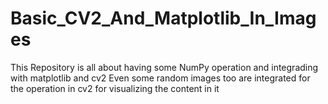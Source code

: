 # Basic_CV2_And_Matplotlib_In_Images

This Repository is all about having some NumPy operation and integrading with matplotlib and cv2
Even some random images too are integrated for the operation in cv2 for visualizing the content in it
